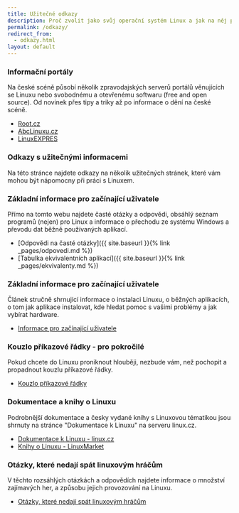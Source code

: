 ```yaml
---
title: Užitečné odkazy
description: Proč zvolit jako svůj operační systém Linux a jak na něj přejít. Některé další zajímavé informace + užitečné odkazy.
permalink: /odkazy/
redirect_from:
  - odkazy.html
layout: default
---
```

### Informační portály
Na české scéně působí několik zpravodajských serverů portálů věnujících se Linuxu nebo svobodnému a otevřenému softwaru (free and open source). Od novinek přes tipy a triky až po informace o dění na české scéně.

- [Root.cz](https://www.root.cz/)
- [AbcLinuxu.cz](https://www.abclinuxu.cz/)
- [LinuxEXPRES](https://www.linuxexpres.cz/)

### Odkazy s užitečnými informacemi
Na této stránce najdete odkazy na několik užitečných stránek, které vám mohou být nápomocny při práci s Linuxem.

### Základní informace pro začínající uživatele
Přímo na tomto webu najdete časté otázky a odpovědi, obsáhlý seznam programů (nejen) pro Linux a informace o přechodu ze systému Windows a převodu dat běžně používaných aplikací.

- [Odpovědi na časté otázky]({{ site.baseurl }}{% link _pages/odpovedi.md %})
- [Tabulka ekvivalentních aplikací]({{ site.baseurl }}{% link _pages/ekvivalenty.md %})

### Základní informace pro začínající uživatele
Článek stručně shrnující informace o instalaci Linuxu, o běžných aplikacích, o tom jak aplikace instalovat, kde hledat pomoc s vašimi problémy a jak vybírat hardware.

- [Informace pro začínající uživatele](http://sandbox.cz/~covex/linux/newbie.html)

### Kouzlo příkazové řádky - pro pokročilé
Pokud chcete do Linuxu proniknout hlouběji, nezbude vám, než pochopit a propadnout kouzlu příkazové řádky.

- [Kouzlo příkazové řádky](http://sandbox.cz/~covex/linux/kouzlo_cmdline.html)

### Dokumentace a knihy o Linuxu
Podrobnější dokumentace a česky vydané knihy s Linuxovou tématikou jsou shrnuty na stránce "Dokumentace k Linuxu" na serveru linux.cz.

- [Dokumentace k Linuxu - linux.cz](https://www.linux.cz/doc.html)
- [Knihy o Linuxu - LinuxMarket](https://www.linuxmarket.cz/knihy/knihy-o-linuxu)

### Otázky, které nedají spát linuxovým hráčům
V těchto rozsáhlých otázkách a odpovědích najdete informace o množství zajímavých her, a způsobu jejich provozování na Linuxu.

- [Otázky, které nedají spát linuxovým hráčům](http://www.icculus.org/lgfaq/sk/)
